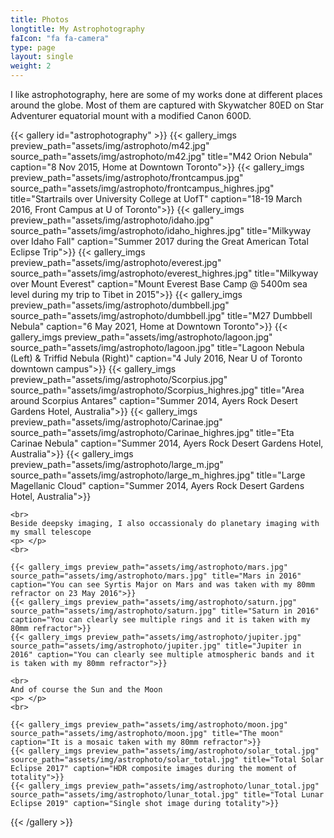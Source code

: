 ```yaml
---
title: Photos
longtitle: My Astrophotography
faIcon: "fa fa-camera"
type: page
layout: single
weight: 2
---
```


I like astrophotography, here are some of my works done at different places around the globe. Most of them are captured with Skywatcher 80ED on Star Adventurer equatorial mount with a modified Canon 600D.


{{< gallery id="astrophotography" >}}
    {{< gallery_imgs preview_path="assets/img/astrophoto/m42.jpg" source_path="assets/img/astrophoto/m42.jpg" title="M42 Orion Nebula" caption="8 Nov 2015, Home at Downtown Toronto">}}
    {{< gallery_imgs preview_path="assets/img/astrophoto/frontcampus.jpg" source_path="assets/img/astrophoto/frontcampus_highres.jpg" title="Startrails over University College at UofT" caption="18-19 March 2016, Front Campus at U of Toronto">}}
    {{< gallery_imgs preview_path="assets/img/astrophoto/idaho.jpg" source_path="assets/img/astrophoto/idaho_highres.jpg" title="Milkyway over Idaho Fall" caption="Summer 2017 during the Great American Total Eclipse Trip">}}
    {{< gallery_imgs preview_path="assets/img/astrophoto/everest.jpg" source_path="assets/img/astrophoto/everest_highres.jpg" title="Milkyway over Mount Everest" caption="Mount Everest Base Camp @ 5400m sea level during my trip to Tibet in 2015">}}
    {{< gallery_imgs preview_path="assets/img/astrophoto/dumbbell.jpg" source_path="assets/img/astrophoto/dumbbell.jpg" title="M27 Dumbbell Nebula" caption="6 May 2021, Home at Downtown Toronto">}}
    {{< gallery_imgs preview_path="assets/img/astrophoto/lagoon.jpg" source_path="assets/img/astrophoto/lagoon.jpg" title="Lagoon Nebula (Left) & Triffid Nebula (Right)" caption="4 July 2016, Near U of Toronto downtown campus">}}
    {{< gallery_imgs preview_path="assets/img/astrophoto/Scorpius.jpg" source_path="assets/img/astrophoto/Scorpius_highres.jpg" title="Area around Scorpius Antares" caption="Summer 2014, Ayers Rock Desert Gardens Hotel, Australia">}}
    {{< gallery_imgs preview_path="assets/img/astrophoto/Carinae.jpg" source_path="assets/img/astrophoto/Carinae_highres.jpg" title="Eta Carinae Nebula" caption="Summer 2014, Ayers Rock Desert Gardens Hotel, Australia">}}
    {{< gallery_imgs preview_path="assets/img/astrophoto/large_m.jpg" source_path="assets/img/astrophoto/large_m_highres.jpg" title="Large Magellanic Cloud" caption="Summer 2014, Ayers Rock Desert Gardens Hotel, Australia">}}

    <br>
    Beside deepsky imaging, I also occassionaly do planetary imaging with my small telescope
    <p> </p>
    <br>

    {{< gallery_imgs preview_path="assets/img/astrophoto/mars.jpg" source_path="assets/img/astrophoto/mars.jpg" title="Mars in 2016" caption="You can see Syrtis Major on Mars and was taken with my 80mm refractor on 23 May 2016">}}
    {{< gallery_imgs preview_path="assets/img/astrophoto/saturn.jpg" source_path="assets/img/astrophoto/saturn.jpg" title="Saturn in 2016" caption="You can clearly see multiple rings and it is taken with my 80mm refractor">}}
    {{< gallery_imgs preview_path="assets/img/astrophoto/jupiter.jpg" source_path="assets/img/astrophoto/jupiter.jpg" title="Jupiter in 2016" caption="You can clearly see multiple atmospheric bands and it is taken with my 80mm refractor">}}

    <br>
    And of course the Sun and the Moon
    <p> </p>
    <br>

    {{< gallery_imgs preview_path="assets/img/astrophoto/moon.jpg" source_path="assets/img/astrophoto/moon.jpg" title="The moon" caption="It is a mosaic taken with my 80mm refractor">}}
    {{< gallery_imgs preview_path="assets/img/astrophoto/solar_total.jpg" source_path="assets/img/astrophoto/solar_total.jpg" title="Total Solar Eclipse 2017" caption="HDR composite images during the moment of totality">}}
    {{< gallery_imgs preview_path="assets/img/astrophoto/lunar_total.jpg" source_path="assets/img/astrophoto/lunar_total.jpg" title="Total Lunar Eclipse 2019" caption="Single shot image during totality">}}
{{< /gallery >}}